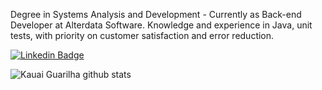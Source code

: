 Degree in Systems Analysis and Development - Currently as Back-end Developer at Alterdata Software. Knowledge and experience in Java, unit tests, with priority on customer satisfaction and error reduction.

[![Linkedin Badge](https://img.shields.io/badge/-Diego%20Fernandes-6633cc?style=flat-square&logo=Linkedin&logoColor=white&link=https://https://www.linkedin.com/in/kauai-guarilha/)](https://www.linkedin.com/in/kauai-guarilha/) 

![Kauai Guarilha github stats](https://github-readme-stats.vercel.app/api?username=KauaiGuarilha&theme=dark&show_icons=true)

